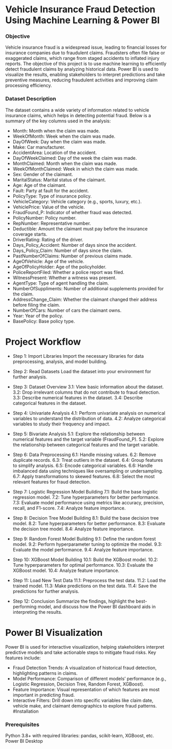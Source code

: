 # Vehicle Insurance Fraud Detection Using Machine Learning & Power BI
### Objective
Vehicle insurance fraud is a widespread issue, leading to financial losses for insurance companies due to fraudulent claims. Fraudsters often file false or exaggerated claims, which range from staged accidents to inflated injury reports. The objective of this project is to use machine learning to efficiently detect fraudulent claims by analyzing historical data. Power BI is used to visualize the results, enabling stakeholders to interpret predictions and take preventive measures, reducing fraudulent activities and improving claim processing efficiency.

### Dataset Description
The dataset contains a wide variety of information related to vehicle insurance claims, which helps in detecting potential fraud. Below is a summary of the key columns used in the analysis:

- Month: Month when the claim was made.
- WeekOfMonth: Week when the claim was made.
- DayOfWeek: Day when the claim was made.
- Make: Car manufacturer.
- AccidentArea: Location of the accident.
- DayOfWeekClaimed: Day of the week the claim was made.
- MonthClaimed: Month when the claim was made.
- WeekOfMonthClaimed: Week in which the claim was made.
- Sex: Gender of the claimant.
- MaritalStatus: Marital status of the claimant.
- Age: Age of the claimant.
- Fault: Party at fault for the accident.
- PolicyType: Type of insurance policy.
- VehicleCategory: Vehicle category (e.g., sports, luxury, etc.).
- VehiclePrice: Value of the vehicle.
- FraudFound_P: Indicator of whether fraud was detected.
- PolicyNumber: Policy number.
- RepNumber: Representative number.
- Deductible: Amount the claimant must pay before the insurance coverage starts.
- DriverRating: Rating of the driver.
- Days_Policy_Accident: Number of days since the accident.
- Days_Policy_Claim: Number of days since the claim.
- PastNumberOfClaims: Number of previous claims made.
- AgeOfVehicle: Age of the vehicle.
- AgeOfPolicyHolder: Age of the policyholder.
- PoliceReportFiled: Whether a police report was filed.
- WitnessPresent: Whether a witness was present.
- AgentType: Type of agent handling the claim.
- NumberOfSuppliments: Number of additional supplements provided for the claim.
- AddressChange_Claim: Whether the claimant changed their address before filing the claim.
- NumberOfCars: Number of cars the claimant owns.
- Year: Year of the policy.
- BasePolicy: Base policy type.
# Project Workflow
- Step 1: Import Libraries
Import the necessary libraries for data preprocessing, analysis, and model building.

- Step 2: Read Datasets
Load the dataset into your environment for further analysis.

- Step 3: Dataset Overview
3.1: View basic information about the dataset.
3.2: Drop irrelevant columns that do not contribute to fraud detection.
3.3: Describe numerical features in the dataset.
3.4: Describe categorical features in the dataset.
- Step 4: Univariate Analysis
4.1: Perform univariate analysis on numerical variables to understand the distribution of data.
4.2: Analyze categorical variables to study their frequency and impact.
- Step 5: Bivariate Analysis
5.1: Explore the relationship between numerical features and the target variable (FraudFound_P).
5.2: Explore the relationship between categorical features and the target variable.
- Step 6: Data Preprocessing
6.1: Handle missing values.
6.2: Remove duplicate records.
6.3: Treat outliers in the dataset.
6.4: Group features to simplify analysis.
6.5: Encode categorical variables.
6.6: Handle imbalanced data using techniques like oversampling or undersampling.
6.7: Apply transformations to skewed features.
6.8: Select the most relevant features for fraud detection.
- Step 7: Logistic Regression Model Building
7.1: Build the base logistic regression model.
7.2: Tune hyperparameters for better performance.
7.3: Evaluate model performance using metrics like accuracy, precision, recall, and F1-score.
7.4: Analyze feature importance.
- Step 8: Decision Tree Model Building
8.1: Build the base decision tree model.
8.2: Tune hyperparameters for better performance.
8.3: Evaluate the decision tree model.
8.4: Analyze feature importance.
- Step 9: Random Forest Model Building
9.1: Define the random forest model.
9.2: Perform hyperparameter tuning to optimize the model.
9.3: Evaluate the model performance.
9.4: Analyze feature importance.
- Step 10: XGBoost Model Building
10.1: Build the XGBoost model.
10.2: Tune hyperparameters for optimal performance.
10.3: Evaluate the XGBoost model.
10.4: Analyze feature importance.
- Step 11: Load New Test Data
11.1: Preprocess the test data.
11.2: Load the trained model.
11.3: Make predictions on the test data.
11.4: Save the predictions for further analysis.
- Step 12: Conclusion
Summarize the findings, highlight the best-performing model, and discuss how the Power BI dashboard aids in interpreting the results.

# Power BI Visualization
Power BI is used for interactive visualization, helping stakeholders interpret predictive models and take actionable steps to mitigate fraud risks. Key features include:

- Fraud Detection Trends: A visualization of historical fraud detection, highlighting patterns in claims.
- Model Performance: Comparison of different models’ performance (e.g., Logistic Regression, Decision Tree, Random Forest, XGBoost).
- Feature Importance: Visual representation of which features are most important in predicting fraud.
- Interactive Filters: Drill down into specific variables like claim date, vehicle make, and claimant demographics to explore fraud patterns.
#Installation
### Prerequisites
Python 3.8+ with required libraries: pandas, scikit-learn, XGBoost, etc.
Power BI Desktop
